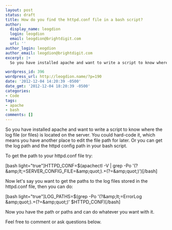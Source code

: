 ```yaml
---
layout: post
status: draft
title: How do you find the httpd.conf file in a bash script?
author:
  display_name: leogdion
  login: leogdion
  email: leogdion@brightdigit.com
  url: ''
author_login: leogdion
author_email: leogdion@brightdigit.com
excerpt: |+
  So you have installed apache and want to write a script to know where the log file (or files) is located on the server. You could hard-code it, which means you have another place to edit the file path for later. Or you can get the log path and the httpd config path in your bash script.

wordpress_id: 396
wordpress_url: http://leogdion.name/?p=190
date: '2012-12-04 14:20:39 -0500'
date_gmt: '2012-12-04 18:20:39 -0500'
categories:
- Code
tags:
- apache
- bash
comments: []
---
```

<p>So you have installed apache and want to write a script to know where the log file (or files) is located on the server. You could hard-code it, which means you have another place to edit the file path for later. Or you can get the log path and the httpd config path in your bash script.</p>
<p><a id="more"></a><a id="more-396"></a></p>
<p>To get the path to your httpd.conf file try:</p>
<p>[bash light="true"]HTTPD_CONF=$(apachectl -V | grep -Po '(?&amp;amp;lt;=SERVER_CONFIG_FILE=&amp;amp;quot;).+(?=&amp;amp;quot;)')[&#47;bash]</p>
<p>Now let's say you want to get the paths to the log files stored in the httpd.conf file, then you can do:</p>
<p>[bash light="true"]LOG_PATHS=$(grep -Po '(?&amp;amp;lt;=ErrorLog &amp;amp;quot;).+(?=&amp;amp;quot;)' $HTTPD_CONF)[&#47;bash]</p>
<p>Now you have the path or paths and can do whatever you want with it.</p>
<p>Feel free to comment or ask questions below.</p>
